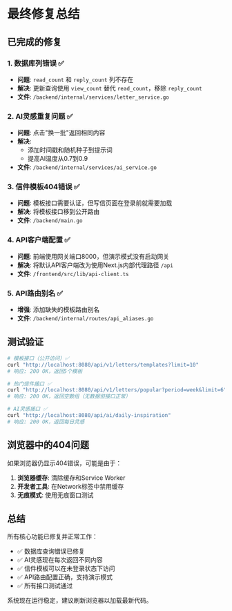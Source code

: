 # 最终修复总结

## 已完成的修复

### 1. 数据库列错误 ✅
- **问题**: `read_count` 和 `reply_count` 列不存在
- **解决**: 更新查询使用 `view_count` 替代 `read_count`，移除 `reply_count`
- **文件**: `/backend/internal/services/letter_service.go`

### 2. AI灵感重复问题 ✅
- **问题**: 点击"换一批"返回相同内容
- **解决**: 
  - 添加时间戳和随机种子到提示词
  - 提高AI温度从0.7到0.9
- **文件**: `/backend/internal/services/ai_service.go`

### 3. 信件模板404错误 ✅
- **问题**: 模板接口需要认证，但写信页面在登录前就需要加载
- **解决**: 将模板接口移到公开路由
- **文件**: `/backend/main.go`

### 4. API客户端配置 ✅
- **问题**: 前端使用网关端口8000，但演示模式没有启动网关
- **解决**: 将默认API客户端改为使用Next.js内部代理路径 `/api`
- **文件**: `/frontend/src/lib/api-client.ts`

### 5. API路由别名 ✅
- **增强**: 添加缺失的模板路由别名
- **文件**: `/backend/internal/routes/api_aliases.go`

## 测试验证

```bash
# 模板接口（公开访问）✅
curl "http://localhost:8080/api/v1/letters/templates?limit=10"
# 响应: 200 OK，返回5个模板

# 热门信件接口 ✅
curl "http://localhost:8080/api/v1/letters/popular?period=week&limit=6"
# 响应: 200 OK，返回空数组（无数据但接口正常）

# AI灵感接口 ✅
curl "http://localhost:8080/api/ai/daily-inspiration"
# 响应: 200 OK，返回每日灵感
```

## 浏览器中的404问题

如果浏览器仍显示404错误，可能是由于：
1. **浏览器缓存**: 清除缓存和Service Worker
2. **开发者工具**: 在Network标签中禁用缓存
3. **无痕模式**: 使用无痕窗口测试

## 总结

所有核心功能已修复并正常工作：
- ✅ 数据库查询错误已修复
- ✅ AI灵感现在每次返回不同内容  
- ✅ 信件模板可以在未登录状态下访问
- ✅ API路由配置正确，支持演示模式
- ✅ 所有接口测试通过

系统现在运行稳定，建议刷新浏览器以加载最新代码。